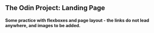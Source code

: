 ## The Odin Project: Landing Page

#### Some practice with flexboxes and page layout - the links do not lead anywhere, and images to be added.